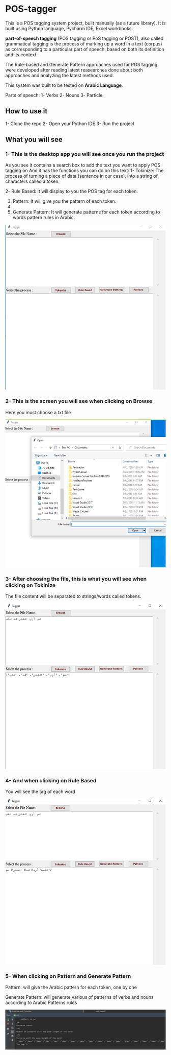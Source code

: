 # POS-tagger

This is a POS tagging system project, built manually (as a future library).
It is built using Python language, Pycharm IDE, Excel workbooks.

**part-of-speech tagging** (POS tagging or PoS tagging or POST), also called grammatical tagging is the process of marking up a word in a text (corpus) as corresponding to a particular part of speech, based on both its definition and its context. 

The Rule-based and Generate Pattern approaches used for POS tagging were developed after reading latest reasearches done about both approaches and analyzing the latest methods used.

This system was built to be tested on **Arabic Language**.

Parts of speech: 
1- Verbs
2- Nouns
3- Particle

## How to use it

1- Clone the repo
2- Open your Python IDE
3- Run the project


## What you will see

### 1- This is the desktop app you will see once you run the project

As you see it contains a search box to add the text you want to apply POS tagging on
And it has the functions you can do on this text:
1- Tokinize: The process of turning a piece of data (sentence in our case), into a string of characters called a token.

2- Rule Based: It will display to you the POS tag for each token.

3. Pattern: It will give you the pattern of each token.
4. 
5. Generate Pattern: It will generate patterns for each token according to words pattern rules in Arabic.


![1](1.PNG)


### 2- This is the screen you will see when clicking on Browse

Here you must choose a txt file 

![2](2.PNG)


### 3- After choosing the file, this is what you will see when clicking on Tokinize 

The file content will be separated to strings/words called tokens.

![3](6.PNG)


### 4- And when clicking on Rule Based 

You will see the tag of each word

![4](7.PNG)


### 5- When clicking on Pattern and Generate Pattern 

Pattern: will give the Arabic pattern for each token, one by one

Generate Pattern: will generate various of patterns of verbs and nouns according to Arabic Patterns rules 

![5](8.PNG)




